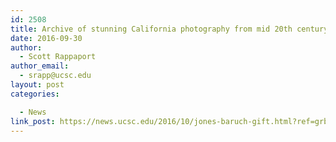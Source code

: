 ```yaml
---
id: 2508
title: Archive of stunning California photography from mid 20th century given to UC Santa Cruz library
date: 2016-09-30
author:
  - Scott Rappaport
author_email:
  - srapp@ucsc.edu
layout: post
categories:

  - News
link_post: https://news.ucsc.edu/2016/10/jones-baruch-gift.html?ref=grb-message
---
```


